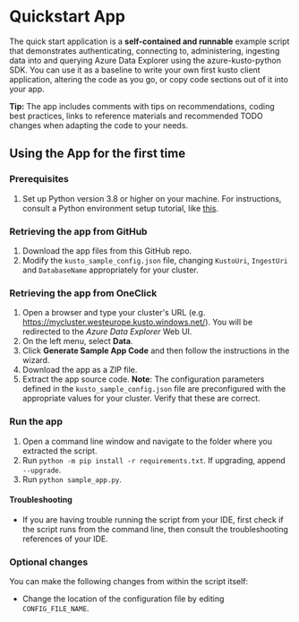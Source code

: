 # Quickstart App

The quick start application is a **self-contained and runnable** example script that demonstrates authenticating, connecting to, administering, ingesting data into and querying Azure Data Explorer using the azure-kusto-python SDK.
You can use it as a baseline to write your own first kusto client application, altering the code as you go, or copy code sections out of it into your app.

**Tip:** The app includes comments with tips on recommendations, coding best practices, links to reference materials and recommended TODO changes when adapting the code to your needs.


## Using the App for the first time

### Prerequisites

1. Set up Python version 3.8 or higher on your machine. For instructions, consult a Python environment setup tutorial, like [this](https://www.tutorialspoint.com/python/python_environment.htm).

### Retrieving the app from GitHub

1. Download the app files from this GitHub repo.
1. Modify the `kusto_sample_config.json` file, changing `KustoUri`, `IngestUri` and `DatabaseName` appropriately for your cluster.

### Retrieving the app from OneClick

1. Open a browser and type your cluster's URL (e.g. https://mycluster.westeurope.kusto.windows.net/). You will be redirected to the _Azure Data Explorer_ Web UI.
1. On the left menu, select **Data**.
1. Click **Generate Sample App Code** and then follow the instructions in the wizard.
1. Download the app as a ZIP file.
1. Extract the app source code.
**Note**: The configuration parameters defined in the `kusto_sample_config.json` file are preconfigured with the appropriate values for your cluster. Verify that these are correct.

### Run the app

1. Open a command line window and navigate to the folder where you extracted the script.
1. Run `python -m pip install -r requirements.txt`. If upgrading, append ` --upgrade`.
1. Run `python sample_app.py`.

#### Troubleshooting

* If you are having trouble running the script from your IDE, first check if the script runs from the command line, then consult the troubleshooting references of your IDE.

### Optional changes

You can make the following changes from within the script itself:

- Change the location of the configuration file by editing `CONFIG_FILE_NAME`.
